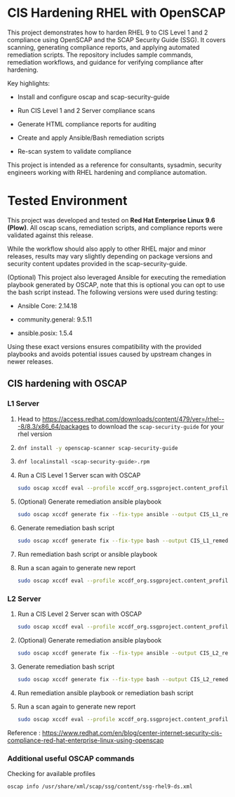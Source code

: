# CIS Hardening RHEL with OpenSCAP

This project demonstrates how to harden RHEL 9 to CIS Level 1 and 2 compliance using OpenSCAP and the SCAP Security Guide (SSG). It covers scanning, generating compliance reports, and applying automated remediation scripts. The repository includes sample commands, remediation workflows, and guidance for verifying compliance after hardening.

Key highlights:

- Install and configure oscap and scap-security-guide

- Run CIS Level 1 and 2 Server compliance scans

- Generate HTML compliance reports for auditing

- Create and apply Ansible/Bash remediation scripts

- Re-scan system to validate compliance

This project is intended as a reference for consultants, sysadmin, security engineers working with RHEL hardening and compliance automation.

# Tested Environment

This project was developed and tested on **Red Hat Enterprise Linux 9.6 (Plow)**.
All oscap scans, remediation scripts, and compliance reports were validated against this release.

While the workflow should also apply to other RHEL major and minor releases, results may vary slightly depending on package versions and security content updates provided in the scap-security-guide.

(Optional) This project also leveraged Ansible for executing the remediation playbook generated by OSCAP, note that this is optional you can opt to use the bash script instead. The following versions were used during testing:

- Ansible Core: 2.14.18

- community.general: 9.5.11

- ansible.posix: 1.5.4

Using these exact versions ensures compatibility with the provided playbooks and avoids potential issues caused by upstream changes in newer releases.

## CIS hardening with OSCAP 

### L1 Server
1. Head to https://access.redhat.com/downloads/content/479/ver=/rhel---8/8.3/x86_64/packages to download the `scap-security-guide` for your rhel version
   
2. ```bash
   dnf install -y openscap-scanner scap-security-guide
   ```
   
3. ```bash
   dnf localinstall <scap-security-guide>.rpm
   ```
   
4. Run a CIS Level 1 Server scan with OSCAP
   ```bash
   sudo oscap xccdf eval --profile xccdf_org.ssgproject.content_profile_cis_server_l1 --results /root/cis-l1-scan-results-before.xml --report /root/cis-l1-report-before.html /usr/share/xml/scap/ssg/content/ssg-rhel9-ds.xml
   ```
   
5. (Optional) Generate remediation ansible playbook
   ```bash
   sudo oscap xccdf generate fix --fix-type ansible --output CIS_L1_remediate.yml --result-id "" cis-l1-scan-results-before.xml
   ```
    
6. Generate remediation bash script
   ```bash
   sudo oscap xccdf generate fix --fix-type bash --output CIS_L1_remediate.sh --result-id "" cis-l1-scan-results-before.xml
   ```

7. Run remediation bash script or ansible playbook
   
8. Run a scan again to generate new report
   ```bash
   sudo oscap xccdf eval --profile xccdf_org.ssgproject.content_profile_cis_server_l1 --results /root/cis-l1-scan-results-after.xml --report /root/cis-l1-report-after.html /usr/share/xml/scap/ssg/content/ssg-rhel9-ds.xml
   ```

### L2 Server

1. Run a CIS Level 2 Server scan with OSCAP
   ```bash
   sudo oscap xccdf eval --profile xccdf_org.ssgproject.content_profile_cis --results /root/cis-l2-scan-results-before.xml --report /root/cis-l2-report-before.html /usr/share/xml/scap/ssg/content/ssg-rhel9-ds.xml
   ```
   
2. (Optional) Generate remediation ansible playbook
   ```bash
   sudo oscap xccdf generate fix --fix-type ansible --output CIS_L2_remediate.yml --result-id "" cis-l2-scan-results-before.xml
   ```
   
3. Generate remediation bash script
   ```bash
   sudo oscap xccdf generate fix --fix-type bash --output CIS_L2_remediate.sh --result-id "" cis-l2-scan-results-before.xml
   ```

4. Run remediation ansible playbook or remediation bash script

5. Run a scan again to generate new report
   ```bash
   sudo oscap xccdf eval --profile xccdf_org.ssgproject.content_profile_cis --results /root/cis-l2-scan-results-after.xml --report /root/cis-l2-report-after.html /usr/share/xml/scap/ssg/content/ssg-rhel9-ds.xml
   ```
   
Reference : https://www.redhat.com/en/blog/center-internet-security-cis-compliance-red-hat-enterprise-linux-using-openscap

### Additional useful OSCAP commands

Checking for available profiles
```bash
oscap info /usr/share/xml/scap/ssg/content/ssg-rhel9-ds.xml
```

